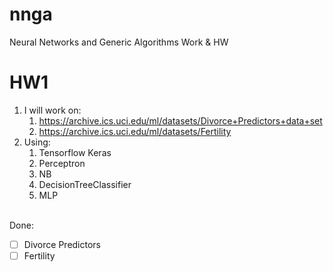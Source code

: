 # nnga
Neural Networks and Generic Algorithms Work & HW<br>

# HW1

1. I will work on: 
    1. https://archive.ics.uci.edu/ml/datasets/Divorce+Predictors+data+set
    2. https://archive.ics.uci.edu/ml/datasets/Fertility
2. Using:
    1. Tensorflow Keras
    2. Perceptron
    3. NB
    4. DecisionTreeClassifier
    5. MLP

<br>
Done:

- [ ] Divorce Predictors
- [ ] Fertility
